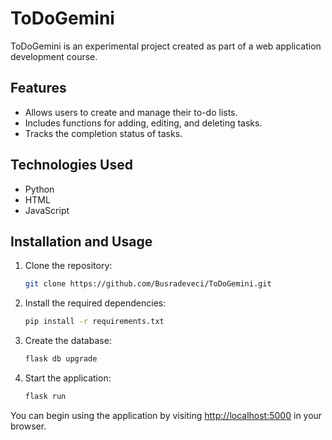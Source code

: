 # ToDoGemini
ToDoGemini is an experimental project created as part of a web application development course.

## Features
- Allows users to create and manage their to-do lists.
- Includes functions for adding, editing, and deleting tasks.
- Tracks the completion status of tasks.

## Technologies Used
- Python
- HTML
- JavaScript

## Installation and Usage
1. Clone the repository:
   ```bash
   git clone https://github.com/Busradeveci/ToDoGemini.git
   ```

2. Install the required dependencies:
   ```bash
   pip install -r requirements.txt
   ```

3. Create the database:
   ```bash
   flask db upgrade
   ```

4. Start the application:
   ```bash
   flask run
   ```

You can begin using the application by visiting [http://localhost:5000](http://localhost:5000) in your browser.
